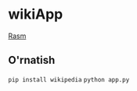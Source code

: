 # wikiApp

[Rasm](https://telegra.ph/file/382cac630e34c044e0b52.jpg)

## O'rnatish
   
```pip install wikipedia```
```python app.py```
